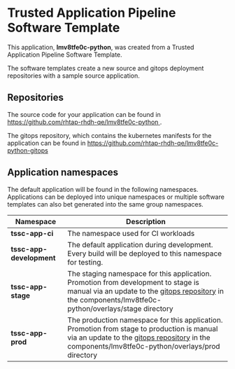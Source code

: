 # Trusted Application Pipeline Software Template

This application, **lmv8tfe0c-python**, was created from a Trusted Application Pipeline Software Template.

The software templates create a new source and gitops deployment repositories with a sample source application. 

## Repositories

The source code for your application can be found in [https://github.com/rhtap-rhdh-qe/lmv8tfe0c-python ](https://github.com/rhtap-rhdh-qe/lmv8tfe0c-python ).
 
The gitops repository, which contains the kubernetes manifests for the application can be found in 
[https://github.com/rhtap-rhdh-qe/lmv8tfe0c-python-gitops ](https://github.com/rhtap-rhdh-qe/lmv8tfe0c-python-gitops ) 

## Application namespaces 

The default application will be found in the following namespaces. Applications can be deployed into unique namespaces or multiple software templates can also bet generated into the same group namespaces.  

|  Namespace   |  Description   |  
| -------- | -------- |
| **tssc-app-ci** | The namespace used for CI workloads |
| **tssc-app-development** | The default application during development. Every build will be deployed to this namespace for testing. |
| **tssc-app-stage** | The staging namespace for this application. Promotion from development to stage is manual via an update to the [gitops repository](https://github.com/rhtap-rhdh-qe/lmv8tfe0c-python-gitops ) in the components/lmv8tfe0c-python/overlays/stage directory |
| **tssc-app-prod** | The production namespace for this application. Promotion from stage to production is manual via an update to the [gitops repository](https://github.com/rhtap-rhdh-qe/lmv8tfe0c-python-gitops ) in the components/lmv8tfe0c-python/overlays/prod directory |